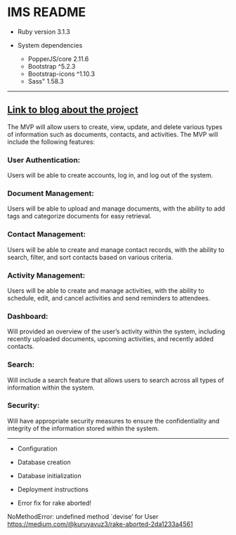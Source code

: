# IMS README

* Ruby version 3.1.3

* System dependencies
     - PopperJS/core 2.11.6 
     - Bootstrap ^5.2.3
     - Bootstrap-icons ^1.10.3 
     - Sass" 1.58.3
---
[Link to blog about the project](https://medium.com/switching-gears/48-hour-solo-hackathon-building-a-full-stack-mvp-app-with-ruby-on-rails-7341c7244e8f)
---
The MVP will allow users to create, view, update, and delete various types of information such as documents, contacts, and activities. The MVP will include the following features:
### User Authentication: 
Users will be able to create accounts, log in, and log out of the system.

### Document Management:
Users will be able to upload and manage documents, with the ability to add tags and categorize documents for easy retrieval. 
### Contact Management: 
Users will be able to create and manage contact records, with the ability to search, filter, and sort contacts based on various criteria. 
### Activity Management: 
Users will be able to create and manage activities, with the ability to schedule, edit, and cancel activities and send reminders to attendees. 
### Dashboard: 
Will provided an overview of the user’s activity within the system, including recently uploaded documents, upcoming activities, and recently added contacts. 
### Search: 
Will include a search feature that allows users to search across all types of information within the system. 
### Security: 
Will have appropriate security measures to ensure the confidentiality and integrity of the information stored within the system.

---

* Configuration

* Database creation

* Database initialization

* Deployment instructions

* Error fix for rake aborted!

NoMethodError: undefined method `devise’ for User  https://medium.com/@kuruyavuz3/rake-aborted-2da1233a4561
